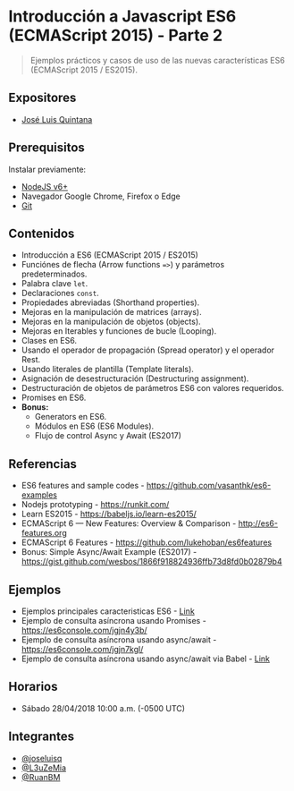 # Introducción a Javascript ES6 (ECMAScript 2015) - Parte 2

> Ejemplos prácticos y casos de uso de las nuevas características ES6 (ECMAScript 2015 / ES2015).

## Expositores
- [José Luis Quintana](https://github.com/joseluisq)

## Prerequisitos

Instalar previamente:

- [NodeJS v6+](https://nodejs.org/en/download/)
- Navegador Google Chrome, Firefox o Edge
- [Git](https://git-scm.com/downloads)

## Contenidos

- Introducción a ES6 (ECMAScript 2015 / ES2015)
- Funciónes de flecha (Arrow functions `=>`) y parámetros predeterminados.
- Palabra clave `let`.
- Declaraciones `const`.
- Propiedades abreviadas (Shorthand properties).
- Mejoras en la manipulación de matrices (arrays).
- Mejoras en la manipulación de objetos (objects).
- Mejoras en Iterables y funciones de bucle (Looping).
- Clases en ES6.
- Usando el operador de propagación (Spread operator) y el operador Rest.
- Usando literales de plantilla (Template literals).
- Asignación de desestructuración (Destructuring assignment).
- Destructuración de objetos de parámetros ES6 con valores requeridos.
- Promises en ES6.
- __Bonus:__
  - Generators en ES6.
  - Módulos en ES6 (ES6 Modules).
  - Flujo de control Async y Await (ES2017)

## Referencias
- ES6 features and sample codes - https://github.com/vasanthk/es6-examples
- Nodejs prototyping - https://runkit.com/
- Learn ES2015 - https://babeljs.io/learn-es2015/
- ECMAScript 6 — New Features: Overview & Comparison - http://es6-features.org
- ECMAScript 6 Features - https://github.com/lukehoban/es6features
- Bonus: Simple Async/Await Example (ES2017) - https://gist.github.com/wesbos/1866f918824936ffb73d8fd0b02879b4

## Ejemplos
- Ejemplos principales caracteristicas ES6 - [Link](https://github.com/vasanthk/es6-examples)
- Ejemplo de consulta asíncrona usando Promises - https://es6console.com/jgjn4y3b/
- Ejemplo de consulta asíncrona usando async/await - https://es6console.com/jgjn7kgl/
- Ejemplo de consulta asíncrona usando async/await via Babel - [Link](https://babeljs.io/repl/#?babili=false&browsers=&build=&builtIns=false&code_lz=PTAEAcHsGMGsFMC2kB2BnAdAKzQKAIZoCeK0oAZgK6kAuAlqhDAsuqABQCUoA3rgJDRUaGqABO8NFHTxQAXlD4A7vjqjy8GtAAW7AOTaaNcGgBcIKAnzg6GIcGt1gANwBMwS0lTA9nAUPRRABN8Gnx5RRU1cUlpNHhsNFQuXFxQdNAApIAbBOzIAHN2ELC7SGoaPwBfVKg4L3QuIA&debug=false&forceAllTransforms=false&shippedProposals=false&circleciRepo=&evaluate=false&fileSize=false&lineWrap=true&presets=es2015%2Creact%2Cstage-2&prettier=false&targets=&version=6.26.0&envVersion=)


## Horarios
- Sábado 28/04/2018 10:00 a.m. (-0500 UTC)

## Integrantes
- [@joseluisq](https://github.com/joseluisq)
- [@L3uZeMia](https://github.com/L3uZeMia)
- [@RuanBM](https://github.com/RuanBM)

